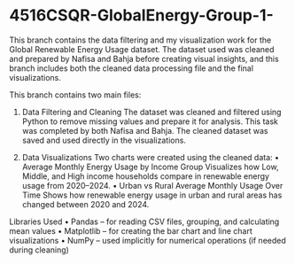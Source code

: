# 4516CSQR-GlobalEnergy-Group-1-

This branch contains the data filtering and my visualization work for the Global Renewable Energy Usage dataset. The dataset used was cleaned and prepared by Nafisa and Bahja before creating visual insights, and this branch includes both the cleaned data processing file and the final visualizations.

This branch contains two main files:

1.	Data Filtering and Cleaning
The dataset was cleaned and filtered using Python to remove missing values and prepare it for analysis. This task was completed by both Nafisa and Bahja.
The cleaned dataset was saved and used directly in the visualizations.

2.	Data Visualizations
Two charts were created using the cleaned data:
•	Average Monthly Energy Usage by Income Group 
Visualizes how Low, Middle, and High income households compare in renewable energy usage from 2020–2024.
•	Urban vs Rural Average Monthly Usage Over Time 
Shows how renewable energy usage in urban and rural areas has changed between 2020 and 2024.

Libraries Used
•	Pandas – for reading CSV files, grouping, and calculating mean values
•	Matplotlib – for creating the bar chart and line chart visualizations
•	NumPy – used implicitly for numerical operations (if needed during cleaning)
